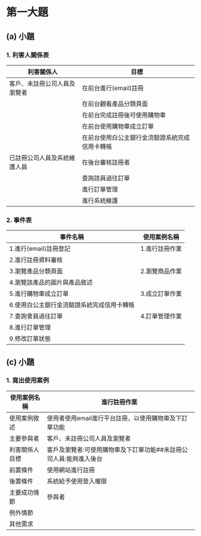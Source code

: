 # 第一大題 
## (a) 小題
### 1. 利害人關係表
|利害關係人|目標|
|-----|-----|
|客戶、未註冊公司人員及瀏覽者|在前台進行(email)註冊|
||在前台觀看產品分類頁面|
||在前台完成註冊後可使用購物車|
||在前台使用購物車成立訂單|
||在前台使用白公主銀行金流驗證系統完成信用卡轉帳|
|已註冊公司人員及系統維護人員|在後台審核註冊者|
||查詢該員過往訂單|
||進行訂單管理|
||進行系統維護|
### 2. 事件表
|事件名稱|使用案例名稱|
|-----|-----|
|1.進行(email)註冊登記|1.進行註冊作業|
|2.進行註冊資料審核|
|3.瀏覽產品分類頁面|2.瀏覽商品作業|
|4.瀏覽該產品的圖片與產品敘述|
|5.進行購物車成立訂單|3.成立訂單作業|
|6.使用白公主銀行金流驗證系統完成信用卡轉帳|
|7.查詢會員過往訂單|4.訂單管理作業|
|8.進行訂單管理|
|9.修改訂單狀態


## (c) 小題
### 1. 寫出使用案例

|使用案例名稱|進行註冊作業|
|-----|-----|
|使用案例敘述|使用者使用email進行平台註冊，以使用購物車及下訂單功能|
|主要參與者|客戶、未註冊公司人員及瀏覽者
|利害關係人目標|客戶及瀏覽者:可使用購物車及下訂單功能##未註冊公司人員:能夠進入後台|
|前置條件|使用網站進行註冊
|後置條件|系統給予使用登入權限
|主要成功情節|參與者
|例外情節|
|其他需求|